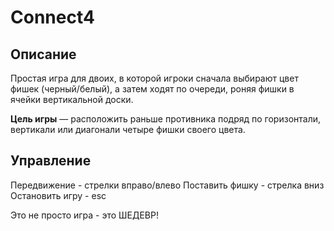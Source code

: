 # Connect4

## Описание ##
 Простая игра для двоих, в которой игроки сначала выбирают цвет фишек (черный/белый), а затем ходят по очереди, роняя фишки в ячейки вертикальной доски.
 
  **Цель игры** — расположить раньше противника подряд по горизонтали, вертикали или диагонали четыре фишки своего цвета. 

## Управление ##
 Передвижение - стрелки вправо/влево
 Поставить фишку - стрелка вниз
 Остановить игру - esc


Это не просто игра - это ШЕДЕВР!